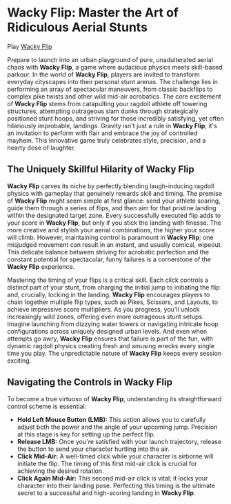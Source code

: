# Wacky Flip: Master the Art of Ridiculous Aerial Stunts

Play [Wacky Flip](https://sprunkiretake.net/sprunki-game/wacky-flip)

Prepare to launch into an urban playground of pure, unadulterated aerial chaos with **Wacky Flip**, a game where audacious physics meets skill-based parkour. In the world of **Wacky Flip**, players are invited to transform everyday cityscapes into their personal stunt arenas. The challenge lies in performing an array of spectacular maneuvers, from classic backflips to complex pike twists and other wild mid-air acrobatics. The core excitement of **Wacky Flip** stems from catapulting your ragdoll athlete off towering structures, attempting outrageous slam dunks through strategically positioned stunt hoops, and striving for those incredibly satisfying, yet often hilariously improbable, landings. Gravity isn't just a rule in **Wacky Flip**; it's an invitation to perform with flair and embrace the joy of controlled mayhem. This innovative game truly celebrates style, precision, and a hearty dose of laughter.

## The Uniquely Skillful Hilarity of Wacky Flip

**Wacky Flip** carves its niche by perfectly blending laugh-inducing ragdoll physics with gameplay that genuinely rewards skill and timing. The premise of **Wacky Flip** might seem simple at first glance: send your athlete soaring, guide them through a series of flips, and then aim for that pristine landing within the designated target zone. Every successfully executed flip adds to your score in **Wacky Flip**, but only if you stick the landing with finesse. The more creative and stylish your aerial combinations, the higher your score will climb. However, maintaining control is paramount in **Wacky Flip**; one misjudged movement can result in an instant, and usually comical, wipeout. This delicate balance between striving for acrobatic perfection and the constant potential for spectacular, funny failures is a cornerstone of the **Wacky Flip** experience.

Mastering the timing of your flips is a critical skill. Each click controls a distinct part of your stunt, from charging the initial jump to initiating the flip and, crucially, locking in the landing. **Wacky Flip** encourages players to chain together multiple flip types, such as Pikes, Scissors, and Layouts, to achieve impressive score multipliers. As you progress, you'll unlock increasingly wild zones, offering even more outrageous stunt setups. Imagine launching from dizzying water towers or navigating intricate hoop configurations across uniquely designed urban levels. And even when attempts go awry, **Wacky Flip** ensures that failure is part of the fun, with dynamic ragdoll physics creating fresh and amusing wrecks every single time you play. The unpredictable nature of **Wacky Flip** keeps every session exciting.

## Navigating the Controls in Wacky Flip

To become a true virtuoso of **Wacky Flip**, understanding its straightforward control scheme is essential:

*   **Hold Left Mouse Button (LMB):** This action allows you to carefully adjust both the power and the angle of your upcoming jump. Precision at this stage is key for setting up the perfect flip.
*   **Release LMB:** Once you're satisfied with your launch trajectory, release the button to send your character hurtling into the air.
*   **Click Mid-Air:** A well-timed click while your character is airborne will initiate the flip. The timing of this first mid-air click is crucial for achieving the desired rotation.
*   **Click Again Mid-Air:** This second mid-air click is vital; it locks your character into their landing pose. Perfecting this timing is the ultimate secret to a successful and high-scoring landing in **Wacky Flip**.
